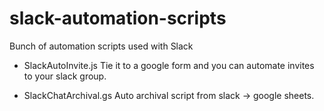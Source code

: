 # slack-automation-scripts
Bunch of automation scripts used with Slack

- SlackAutoInvite.js
	Tie it to a google form and you can automate invites to your slack group.

- SlackChatArchival.gs
	Auto archival script from slack -> google sheets.